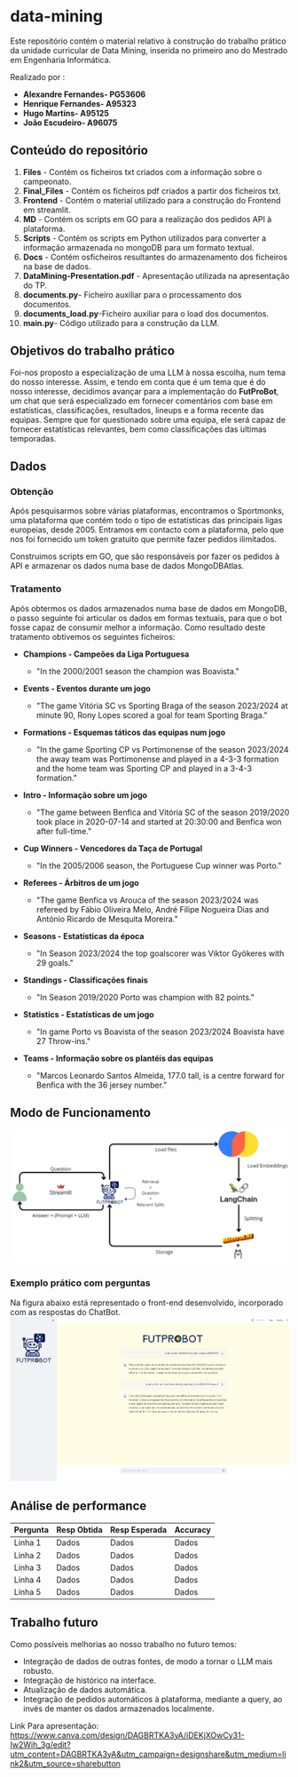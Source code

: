# data-mining
Este repositório contém o material relativo à construção do trabalho prático da unidade curricular de Data Mining, inserida no primeiro ano do Mestrado em Engenharia Informática.

Realizado por :
  - **Alexandre Fernandes- PG53606**
  - **Henrique Fernandes- A95323**
  - **Hugo Martins- A95125**
  - **João Escudeiro- A96075**


## Conteúdo do repositório
  1. **Files** - Contém os ficheiros txt criados com a informação sobre o campeonato.
  2. **Final_Files** - Contém os ficheiros pdf criados a partir dos ficheiros txt.
  3. **Frontend** - Contém o material utilizado para a construção do Frontend em streamlit.
  4. **MD** - Contém os scripts em GO para a realização dos pedidos API à plataforma.
  5. **Scripts** - Contém os scripts em Python utilizados para converter a informação armazenada no mongoDB para um formato textual.
  6. **Docs** - Contém osficheiros resultantes do armazenamento dos ficheiros na base de dados.
  7. **DataMining-Presentation.pdf** - Apresentação utilizada na apresentação do TP.
  8. **documents.py**- Ficheiro auxiliar para o processamento dos documentos.
  9. **documents_load.py**-Ficheiro auxiliar para o load dos documentos.
  10. **main.py**- Código utilizado para a construção da LLM.

## Objetivos do trabalho prático
Foi-nos proposto a especialização de uma LLM à nossa escolha, num tema do nosso interesse. Assim, e tendo em conta que é um tema que é do nosso interesse, decidimos avançar para a implementação do **FutProBot**, um chat que será especializado em fornecer  comentários com base em estatísticas, classificações, resultados, lineups e a forma recente das equipas. Sempre que for questionado sobre uma equipa, ele será capaz de fornecer estatísticas relevantes, bem como classificações das  ́ultimas temporadas.

## Dados
### Obtenção
Após pesquisarmos sobre várias plataformas, encontramos o Sportmonks, uma plataforma que contém todo o tipo de estatísticas das principais ligas europeias, desde 2005. Entramos em contacto com a plataforma, pelo que nos foi fornecido um token gratuito que permite fazer pedidos ilimitados.

Construimos scripts em GO, que são responsáveis por fazer os pedidos à API e armazenar os dados numa base de dados MongoDBAtlas.

### Tratamento
Após obtermos os dados armazenados numa base de dados em MongoDB, o passo seguinte foi articular os dados em formas textuais, para que o bot fosse capaz de consumir melhor a informação.
Como resultado deste tratamento obtivemos os seguintes ficheiros:


- **Champions - Campeões da Liga Portuguesa**
  - "In the 2000/2001 season the champion was Boavista."

- **Events - Eventos durante um jogo**
  - "The game Vitória SC vs Sporting Braga of the season 2023/2024 at minute 90, Rony Lopes scored a goal for team Sporting Braga."

- **Formations - Esquemas táticos das equipas num jogo**
  - "In the game Sporting CP vs Portimonense of the season 2023/2024 the away team was Portimonense and played in a 4-3-3 formation and the home team was Sporting CP and played in a 3-4-3 formation."

- **Intro - Informação sobre um jogo**
  - "The game between Benfica and Vitória SC of the season 2019/2020 took place in 2020-07-14 and started at 20:30:00 and Benfica won after full-time."

- **Cup Winners - Vencedores da Taça de Portugal**
  - "In the 2005/2006 season, the Portuguese Cup winner was Porto."

- **Referees - Árbitros de um jogo**
  - "The game Benfica vs Arouca of the season 2023/2024 was refereed by Fábio Oliveira Melo, André Filipe Nogueira Dias and António Ricardo de Mesquita Moreira."

- **Seasons - Estatísticas da época**
  - "In Season 2023/2024 the top goalscorer was Viktor Gyökeres with 29 goals."

- **Standings - Classificações finais**
  - "In Season 2019/2020 Porto was champion with 82 points."

- **Statistics - Estatísticas de um jogo**
  - "In game Porto vs Boavista of the season 2023/2024 Boavista have 27 Throw-ins."

- **Teams - Informação sobre os plantéis das equipas**
  - "Marcos Leonardo Santos Almeida, 177.0 tall, is a centre forward for Benfica with the 36 jersey number."


## Modo de Funcionamento

![Modo de Trabalho](https://github.com/Shivverz/data-mining/raw/main/imgs/WorkMode.png)

### Exemplo prático com perguntas
Na figura abaixo está representado o front-end desenvolvido, incorporado com as respostas do ChatBot. 
![FrontEnd](https://github.com/Shivverz/data-mining/blob/main/imgs/frontend.png)
## Análise de performance 

| Pergunta | Resp Obtida | Resp Esperada | Accuracy |
|----------|----------|----------|----------|
| Linha 1  | Dados    | Dados    | Dados    |
| Linha 2  | Dados    | Dados    | Dados    |
| Linha 3  | Dados    | Dados    | Dados    |
| Linha 4  | Dados    | Dados    | Dados    |
| Linha 5  | Dados    | Dados    | Dados    |


## Trabalho futuro
Como possíveis melhorias ao nosso trabalho no futuro temos:
  - Integração de dados de outras fontes, de modo a tornar o LLM mais robusto.
  - Integração de histórico na interface.
  - Atualização de dados automática.
  - Integração de pedidos automáticos à plataforma, mediante a query, ao invés de manter os dados armazenados localmente.

Link Para apresentação: https://www.canva.com/design/DAGBRTKA3yA/iDEKjXOwCy31-Iw2Wih_3g/edit?utm_content=DAGBRTKA3yA&utm_campaign=designshare&utm_medium=link2&utm_source=sharebutton
